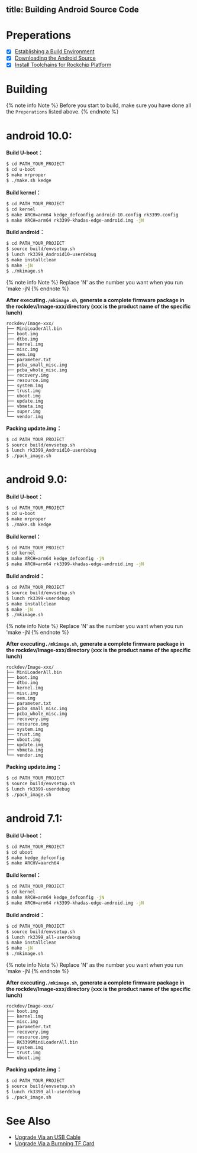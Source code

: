 title: Building Android Source Code
---

# Preperations
- [x] [Establishing a Build Environment](http://source.android.com/source/initializing.html)
- [x] [Downloading the Android Source](/edge/DownloadAndroidSourceCode.html)
- [x] [Install Toolchains for Rockchip Platform](/edge/InstallToolchains.html)

# Building

{% note info Note %}
Before you start to build, make sure you have done all the `Preperations` listed above.
{% endnote %}

# android 10.0:

**Build U-boot：**
```sh
$ cd PATH_YOUR_PROJECT
$ cd u-boot
$ make mrproper
$ ./make.sh kedge
```
**Build kernel：**
```sh
$ cd PATH_YOUR_PROJECT
$ cd kernel
$ make ARCH=arm64 kedge_defconfig android-10.config rk3399.config
$ make ARCH=arm64 rk3399-khadas-edge-android.img -jN
```
**Build android：**
```sh
$ cd PATH_YOUR_PROJECT
$ source build/envsetup.sh
$ lunch rk3399_Android10-userdebug
$ make installclean
$ make -jN
$ ./mkimage.sh
```

{% note info Note %}
Replace 'N' as the number you want when you run 'make -jN
{% endnote %}

**After executing`./mkimage.sh`, generate a complete firmware package in the rockdev/Image-xxx/directory (xxx is the product name of the specific lunch)**
```
rockdev/Image-xxx/
├── MiniLoaderAll.bin
├── boot.img
├── dtbo.img
├── kernel.img
├── misc.img
├── oem.img
├── parameter.txt
├── pcba_small_misc.img
├── pcba_whole_misc.img
├── recovery.img
├── resource.img
├── system.img
├── trust.img
├── uboot.img
├── update.img
├── vbmeta.img
├── super.img
└── vendor.img
```
**Packing update.img：**
```sh
$ cd PATH_YOUR_PROJECT
$ source build/envsetup.sh
$ lunch rk3399_Android10-userdebug
$ ./pack_image.sh
```

# android 9.0:

**Build U-boot：**
```sh
$ cd PATH_YOUR_PROJECT
$ cd u-boot
$ make mrproper
$ ./make.sh kedge
```
**Build kernel：**
```sh
$ cd PATH_YOUR_PROJECT
$ cd kernel
$ make ARCH=arm64 kedge_defconfig -jN
$ make ARCH=arm64 rk3399-khadas-edge-android.img -jN
```
**Build android：**
```sh
$ cd PATH_YOUR_PROJECT
$ source build/envsetup.sh
$ lunch rk3399-userdebug
$ make installclean
$ make -jN
$ ./mkimage.sh
```

{% note info Note %}
Replace 'N' as the number you want when you run 'make -jN
{% endnote %}

**After executing`./mkimage.sh`, generate a complete firmware package in the rockdev/Image-xxx/directory (xxx is the product name of the specific lunch)**
```
rockdev/Image-xxx/
├── MiniLoaderAll.bin
├── boot.img
├── dtbo.img
├── kernel.img
├── misc.img
├── oem.img
├── parameter.txt
├── pcba_small_misc.img
├── pcba_whole_misc.img
├── recovery.img
├── resource.img
├── system.img
├── trust.img
├── uboot.img
├── update.img
├── vbmeta.img
└── vendor.img
```
**Packing update.img：**
```sh
$ cd PATH_YOUR_PROJECT
$ source build/envsetup.sh
$ lunch rk3399-userdebug
$ ./pack_image.sh
```
# android 7.1:

**Build U-boot：**
```sh
$ cd PATH_YOUR_PROJECT
$ cd uboot
$ make kedge_defconfig
$ make ARCHV=aarch64
```
**Build kernel：**
```sh
$ cd PATH_YOUR_PROJECT
$ cd kernel
$ make ARCH=arm64 kedge_defconfig -jN
$ make ARCH=arm64 rk3399-khadas-edge-android.img -jN
```
**Build android：**
```sh
$ cd PATH_YOUR_PROJECT
$ source build/envsetup.sh
$ lunch rk3399_all-userdebug
$ make installclean
$ make -jN
$ ./mkimage.sh
```

{% note info Note %}
Replace 'N' as the number you want when you run 'make -jN
{% endnote %}

**After executing`./mkimage.sh`, generate a complete firmware package in the rockdev/Image-xxx/directory (xxx is the product name of the specific lunch)**
```
rockdev/Image-xxx/
├── boot.img
├── kernel.img
├── misc.img
├── parameter.txt
├── recovery.img
├── resource.img
├── RK3399MiniLoaderAll.bin
├── system.img
├── trust.img
└── uboot.img
```
**Packing update.img：**
```sh
$ cd PATH_YOUR_PROJECT
$ source build/envsetup.sh
$ lunch rk3399_all-userdebug
$ ./pack_image.sh
```
# See Also
* [Upgrade Via an USB Cable](/edge/UpgradeViaUSBCable.html)
* [Upgrade Via a Burnning TF Card](/edge/UpgradeViaTFBurningCard.html)
